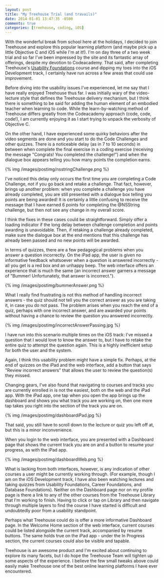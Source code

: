 ```yaml
---
layout: post
title: "My Treehouse Trial (and travails)"
date: 2014-01-01 13:47:35 -0500
comments: true
categories: [treehouse, coding, iOS]
---
```


With the wonderful break from school here at the holidays, I decided to join Treehouse and explore this popular learning platform (and maybe pick up a little Objective C and iOS while I'm at it!). I'm on day three of a two week trial and so far I've been impressed by the site and its fantastic array of offerings, despite my devotion to Codeacademy. That said, after completing Treehouse's [Usability Foundations](http://teamtreehouse.com/library/usability-foundations) course and dipping my toes into the iOS Development track, I certainly have run across a few areas that could use improvement. 

Before diving into the usability issues I've experienced, let me say that I have really enjoyed Treehouse thus far. I was initially wary of the video-lecture style that defines the Treehouse delivery mechanism, but I think there is something to be said for adding the human element of an embodied teacher when learning to code. While the learn-by-watching method of Treehouse differs greatly from the Codeacademy approach (code, code, code!), I am currently enjoying it as I start trying to unpack the verbosity of Objective C. 

On the other hand, I have experienced some quirky behaviors after the video segments are done and you start to do the Code Challenges and other quizzes. There is a noticeable delay (as in 7 to 10 seconds) in between when complete the final exercise in a coding exercise (receiving the message "Congrats! You completed the challenge!") and when the dialogue box appears telling you how many points the completion earns. 

{% img /images/postimg/nsstringChallenge.png %}

I've noticed this delay only occurs the first time you are completing a Code Challenge, not if you go back and retake a challenge. That fact, however, brings up another problem: when you complete a challenge you have already completed, you are still presented with a dialogue box telling you points are being awarded! It is certainly a little confusing to receive the message that I have earned 6 points for completing the @NSString challenge, but then not see any change in my overall score. 

I think the fixes in these cases could be straightforward. Simply offer a loading indicator if the long delay between challenge completion and points awarding is unavoidable. Then, if retaking a challenge already completed, make sure the dialogue box at the end mentions that this challenge has already been passed and no new points will be awarded. 

In terms of quizzes, there are a few pedagogical problems when you answer a question incorrectly. On the iPad app, the user is given no informative feedback whatsoever when a question is answered incorrectly - all you get is a red box and an unhappy beep. The web interface offers an experience that is much the same (an incorrect answer garners a message of "Bummer! Unfortunately, that answer is incorrect."). 

{% img /images/postimg/bummerAnswer.png %}

What I really find frustrating is not this method of handling incorrect answers - the quiz should not tell you the correct answer as you are taking it, in case you do not pass. The problem arises when you reach the end of a quiz, perhaps with one incorrect answer, and are awarded your points without having a chance to review the question you answered incorrectly. 

{% img /images/postimg/incorrectAnswerPassing.jpg %}

I have run into this scenario multiple times on the iOS track: I've missed a question that I would love to know the answer to, but I have to retake the entire quiz to attempt the question again. This is a highly inefficient setup for both the user and the system.

Again, I think this usability problem might have a simple fix. Perhaps, at the end of quizzes on the iPad and the web interface, add a button that says "Review incorrect answers" that allows the user to review the question(s) they missed. 

Changing gears, I've also found that navigating to courses and tracks you are currently enrolled in is not the easiest, both on  the web and the iPad app. With the iPad app, one tap when you open the app brings up the dashboard and shows you what track you are working on, then one more tap takes you right into the section of the track you are on. 

{% img /images/postimg/dashboardiPad.jpg %}

That said, you still have to scroll down to the lecture or quiz you left off at, but this is a minor inconvenience. 

When you login to the web interface, you are presented with a Dashboard page that shows the current track you are on and a button to resume your progress, as with the iPad app. 

{% img /images/postimg/dashboardWeb.png %}

What is lacking from both interfaces, however, is any indication of other courses a user might be currently working through. (For example, though I am on the iOS Development track, I have also been watching lectures and taking quizzes from Usability Foundations, Career Foundations, and Database Foundations). Neither on the Dashboard page nor on my profile page is there a link to any of the other courses from the Treehouse Library that I'm working to finish. Having to click or tap on Library and then navigate through multiple layers to find the course I have started is difficult and undoubtedly poor from a usability standpoint. 

Perhaps what Treehouse could do is offer a more informative Dashboard page. In the Welcome Home section of the web interface, current courses could be listed alongside the current track, accompanied by resume buttons. The same holds true on the iPad app - under the In Progress section, the current courses could also be visible and tapable. 

Treehouse is an awesome product and I'm excited about continuing to explore its many facets, but I do hope the Treehouse Team will tighten up some aspects of the experience. I believe the few small tweaks above could easily make Treehouse one of the best online learning platforms I have ever encountered.